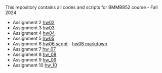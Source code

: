This repository contains all codes and scripts for BMMB852 course - Fall 2024

- Assignment 2 [hw02](hw2/hw2.md)
- Assignment 3 [hw03](hw3/hw3.md)
- Assignment 4 [hw04](hw4/hw4.md)
- Assignment 5 [hw05](hw5/hw5_script.sh)
- Assignment 6 [hw06 script](hw6/hw6_script.sh)  -  [hw06 markdown](hw6/hw6.md) 
- Assignment 7 [hw_07](hw7)
- Assignment 8 [hw_08](hw8)
- Assignment 9 [hw_09](hw9)
- Assignment 10 [hw_10](hw10)
